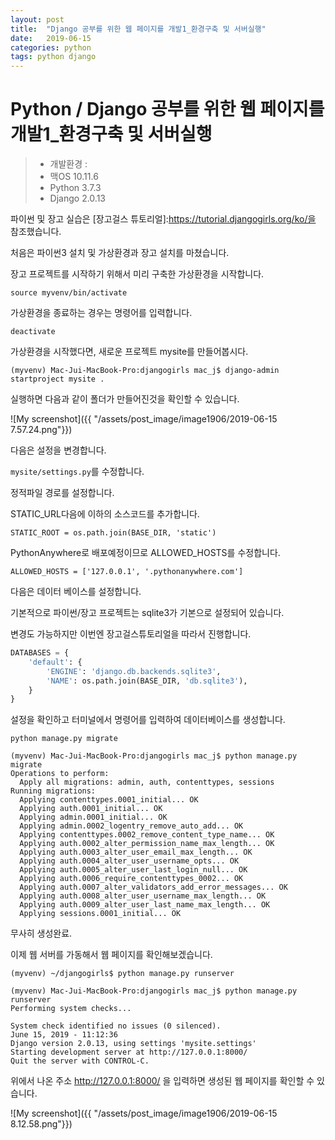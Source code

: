 ```yaml
---
layout: post
title:  "Django 공부를 위한 웹 페이지를 개발1_환경구축 및 서버실행"
date:   2019-06-15
categories: python
tags: python django
---
```

#  Python / Django 공부를 위한 웹 페이지를 개발1_환경구축 및 서버실행

> - 개발환경 : 
> - 맥OS 10.11.6
> - Python 3.7.3 
> - Django 2.0.13

파이썬 및 장고 실습은 [장고걸스 튜토리얼]:https://tutorial.djangogirls.org/ko/을 참조했습니다.

처음은 파이썬3 설치 및 가상환경과 장고 설치를 마쳤습니다.

장고 프로젝트를 시작하기 위해서 미리 구축한 가상환경을 시작합니다.

```
source myvenv/bin/activate
```

가상환경을 종료하는 경우는 명령어를 입력합니다.
```
deactivate
```

가상환경을 시작했다면, 새로운 프로젝트 mysite를 만들어봅시다.

```
(myvenv) Mac-Jui-MacBook-Pro:djangogirls mac_j$ django-admin startproject mysite .
```

실행하면 다음과 같이 폴더가 만들어진것을 확인할 수 있습니다.

![My screenshot]({{ "/assets/post_image/image1906/2019-06-15 7.57.24.png"}})

다음은 설정을 변경합니다.

`mysite/settings.py`를 수정합니다.

정적파일 경로를 설정합니다.

STATIC_URL다음에 이하의 소스코드를 추가합니다.

```
STATIC_ROOT = os.path.join(BASE_DIR, 'static')
```

PythonAnywhere로 배포예정이므로 ALLOWED_HOSTS를 수정합니다.

```
ALLOWED_HOSTS = ['127.0.0.1', '.pythonanywhere.com']
```

다음은 데이터 베이스를 설정합니다.

기본적으로 파이썬/장고 프로젝트는 sqlite3가 기본으로 설정되어 있습니다.

변경도 가능하지만 이번엔 장고걸스튜토리얼을 따라서 진행합니다.

```python
DATABASES = {
    'default': {
        'ENGINE': 'django.db.backends.sqlite3',
        'NAME': os.path.join(BASE_DIR, 'db.sqlite3'),
    }
}
```

설정을 확인하고 터미널에서 명령어를 입력하여 데이터베이스를 생성합니다.

`python manage.py migrate`

```
(myvenv) Mac-Jui-MacBook-Pro:djangogirls mac_j$ python manage.py migrate
Operations to perform:
  Apply all migrations: admin, auth, contenttypes, sessions
Running migrations:
  Applying contenttypes.0001_initial... OK
  Applying auth.0001_initial... OK
  Applying admin.0001_initial... OK
  Applying admin.0002_logentry_remove_auto_add... OK
  Applying contenttypes.0002_remove_content_type_name... OK
  Applying auth.0002_alter_permission_name_max_length... OK
  Applying auth.0003_alter_user_email_max_length... OK
  Applying auth.0004_alter_user_username_opts... OK
  Applying auth.0005_alter_user_last_login_null... OK
  Applying auth.0006_require_contenttypes_0002... OK
  Applying auth.0007_alter_validators_add_error_messages... OK
  Applying auth.0008_alter_user_username_max_length... OK
  Applying auth.0009_alter_user_last_name_max_length... OK
  Applying sessions.0001_initial... OK
```

무사히 생성완료.



이제  웹 서버를 가동해서 웹 페이지를 확인해보겠습니다.

`(myvenv) ~/djangogirls$ python manage.py runserver`

```
(myvenv) Mac-Jui-MacBook-Pro:djangogirls mac_j$ python manage.py runserver
Performing system checks...

System check identified no issues (0 silenced).
June 15, 2019 - 11:12:36
Django version 2.0.13, using settings 'mysite.settings'
Starting development server at http://127.0.0.1:8000/
Quit the server with CONTROL-C.
```

위에서 나온 주소 http://127.0.0.1:8000/ 을 입력하면 생성된 웹 페이지를 확인할 수 있습니다.

![My screenshot]({{ "/assets/post_image/image1906/2019-06-15 8.12.58.png"}})


